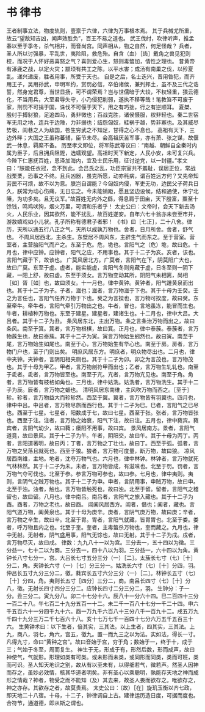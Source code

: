 # 书 律书
王者制事立法，物度轨则，壹禀于六律，六律为万事根本焉。
其于兵械尤所重，故云“望敌知吉凶，闻声效胜负”，百王不易之道也。
武王伐纣，吹律听声，推孟春以至于季冬，杀气相并，而音尚宫。同声相从，物之自然，何足怪哉？
兵者，圣人所以讨强暴，平乱世，夷险阻，救危殆。自含（血）［齿］戴角之兽见犯则校，而况于人怀好恶喜怒之气？喜则爱心生，怒则毒螫加，情性之理也。
昔黄帝有涿鹿之战，以定火灾；颛顼有共工之陈，以平水害；成汤有南巢之伐，以殄夏乱。递兴递废，胜者用事，所受于天也。
自是之后，名士迭兴，晋用咎犯，而齐用王子，吴用孙武，申明军约，赏罚必信，卒伯诸侯，兼列邦土，虽不及三代之诰誓，然身宠君尊，当世显扬，可不谓荣焉？岂与世儒暗于大较，不权轻重，猥云德化，不当用兵，大至君辱失守，小乃侵犯削弱，遂执不移等哉！笔教笞不可废于家，刑罚不可捐于国，诛伐不可偃于天下，用之有巧拙，行之有逆顺耳。
夏桀、殷纣手搏豺狼，足追四马，勇非微也；百战克胜，诸侯慑服，权非轻也。秦二世宿军无用之地，连兵于边陲，力非弱也；结怨匈奴，絓祸于越，势非寡也。及其威尽势极，闾巷之人为敌国，咎生穷武之不知足，甘得之心不息也。
高祖有天下，三边外畔；大国之王虽称蕃辅，臣节未尽。会高祖厌苦军事，亦有萧、张之谋，故偃武一休息，羁縻不备。
历至孝文即位，将军陈武等议曰：“南越、朝鲜自全秦时内属为臣子，后且拥兵阻阸，选蠕观望。高祖时天下新定，人民小安，未可复兴兵。今陛下仁惠抚百姓，恩泽加海内，宜及士民乐用，征讨逆党，以一封疆。”孝文曰：“朕能任衣冠，念不到此。会吕氏之乱，功臣宗室共不羞耻，误居正位，常战战栗栗，恐事之不终。且兵凶器，虽克所愿，动亦秏病，谓百姓远方何？又先帝知劳民不可烦，故不以为意。朕岂自谓能？今匈奴内侵，军吏无功，边民父子荷兵日久，朕常为动心伤痛，无日忘之。今未能销距，愿且坚边设候，结和通使，休宁北陲，为功多矣。且无议军。”故百姓无内外之繇，得息肩于田亩，天下殷富，粟至十馀钱，鸣鸡吠狗，烟火万里，可谓和乐者乎！
太史公曰：文帝时，会天下新去汤火，人民乐业，因其欲然，能不扰乱，故百姓遂安。自年六七十翁亦未尝至市井，游敖嬉戏如小儿状。孔子所称有德君子者邪！
《书》曰［七正］，二十八舍。律历，天所以通五行八正之气，天所以成孰万物也。舍者，日月所舍。舍者，舒气也。
不周风居西北，主杀生。东壁居不周风东，主辟生气而东之。至于营室。营室者，主营胎阳气而产之。东至于危。危，垝也。言阳气之（危）垝，故曰危。十月也，律中应钟。应钟者，阳气之应，不用事也。其于十二子为亥。亥者，该也。言阳气藏于下，故该也。
广莫风居北方。广莫者，言阳气在下，阴莫阳广大也，故曰广莫。东至于虚。虚者，能实能虚，言阳气冬则宛藏于虚，日冬至则一阴下藏，一阳上舒，故曰虚。东至于须女。言万物变动其所，阴阳气未相离，尚相［如］胥［如］也，故曰须女。十一月也，律中黄钟。黄钟者，阳气踵黄泉而出也。其于十二子为子。子者，滋也；滋者，言万物滋于下也。其于十母为壬癸。壬之为言任也，言阳气任养万物于下也。癸之为言揆也，言万物可揆度，故曰癸。东至牵牛。牵牛者，言阳气牵引万物出之也。牛者，冒也，言地虽冻，能冒而生也。牛者，耕植种万物也。东至于建星。建星者，建诸生也。十二月也，律中大吕。大吕者。其于十二子为丑。
条风居东北，主出万物。条之言条治万物而出之，故曰条风。南至于箕。箕者，言万物根棋，故曰箕。正月也，律中泰蔟。泰蔟者，言万物蔟生也，故曰泰蔟。其于十二子为寅。寅言万物始生蚓然也，故曰寅。南至于尾，言万物始生如尾也。南至于心，言万物始生有华心也。南至于房。房者，言万物门户也，至于门则出矣。
明庶风居东方。明庶者，明众物尽出也。二月也，律中夹钟。夹钟者，言阴阳相夹厕也。其于十二子为卯。卯之为言茂也，言万物茂也。其于十母为甲乙。甲者，言万物剖符甲而出也；乙者，言万物生轧轧也。南至于氐者。氐者，言万物皆至也。南至于亢。亢者，言万物亢见也。南至于角。角者，言万物皆有枝格如角也。三月也，律中姑洗。姑洗者，言万物洗生。其于十二子为辰。辰者，言万物之蜄也。
清明风居东南维，主风吹万物而西之。［至于］轸。轸者，言万物益大而轸轸然。西至于翼。翼者，言万物皆有羽翼也。四月也，律中中吕。中吕者，言万物尽旅而西行也。其于十二子为巳。巳者，言阳气之已尽也。西至于七星。七星者，阳数成于七，故曰七星。西至于张。张者，言万物皆张也。西至于注。注者，言万物之始衰，阳气下注，故曰注。五月也，律中蕤宾。蕤宾者，言阴气幼少，故曰蕤；痿阳不用事，故曰宾。
景风居南方。景者，言阳气道竟，故曰景风。其于十二子为午。午者，阴阳交，故曰午。其于十母为丙丁。丙者，言阳道著明，故曰丙；丁者，言万物之丁壮也，故曰丁。西至于弧。弧者，言万物之吴落且就死也。西至于狼。狼者，言万物可度量，断万物，故曰狼。
凉风居西南维，主地。地者，沈夺万物气也。六月也，律中林钟。林钟者，言万物就死气林林然。其于十二子为未。未者，言万物皆成，有滋味也。北至于罚。罚者，言万物气夺可伐也。北至于参。参言万物可参也，故曰参。七月也，律中夷则。夷则，言阴气之贼万物也。其于十二子为申。申者，言阴用事，申贼万物，故曰申。北至于浊。浊者，触也，言万物皆触死也，故曰浊。北至于留。留者，言阳气之稽留也，故曰留。八月也，律中南吕。南吕者，言阳气之旅入藏也。其于十二子为酉。酉者，万物之老也，故曰酉。
阊阖风居西方。阊者，倡也；阖者，藏也。言阳气道万物，阖黄泉也。其于十母为庚辛。庚者，言阴气庚万物，故曰庚；辛者，言万物之辛生，故曰辛。北至于胃。胃者，言阳气就藏，皆胃胃也。北至于娄。娄者，呼万物且内之也。北至于奎。奎者，主毒螫杀万物也，奎而藏之。九月也，律中无射。无射者，阴气盛用事，阳气无馀也，故曰无射。其于十二子为戌。戌者，言万物尽灭，故曰戌。
律数：九九八十一以为宫。三分去一，五十四以为徵。三分益一，七十二以为商。三分去一，四十八以为羽。三分益一，六十四以为角。黄钟长八寸七分一，宫。大吕长七寸五分三分（一）［二］。太蔟长七寸（七）［十］分二，角。夹钟长六寸（一）［七］分三分一。姑洗长六寸（七）［十］分四，羽。仲吕长五寸九分三分二，徵。蕤宾长五寸六分三分（一）［二］。林钟长五寸（七）［十］分四，角。夷则长五寸［四分］三分二，商。南吕长四寸（七）［十］分八，徵。无射长四寸四分三分二。应钟长四寸二分三分二，羽。
生钟分：子一分。丑三分二。寅九分八。卯二十七分十六。辰八十一分六十四。巳二百四十三分一百二十八。午七百二十九分五百一十二。未二千一百八十七分一千二十四。申六千五百六十一分四千九十六。酉一万九千六百八十三分八千一百九十二。戌五万九千四十九分三万二千七百六十八。亥十七万七千一百四十七分六万五千五百三十六。
生黄钟术曰：以下生者，倍其实，三其法。以上生者，四其实，三其法。上九，商八，羽七，角六，宫五，徵九。置一而九三之以为法。实如法，得长一寸。凡得九寸，命曰“黄钟之宫”。故曰音始于宫，穷于角；数始于一，终于十，成于三；气始于冬至，周而复生。
神生于无，形成于有，形然后数，形而成声，故曰神使气，气就形。形理如类有可类。或未形而未类，或同形而同类，类而可班，类而可识。圣人知天地识之别，故从有以至未有，以得细若气，微若声。然圣人因神而存之，虽妙必效情，核其华道者明矣。非有圣心以乘聪明，孰能存天地之神而成形之情哉？神者，物受之而不能知（及）其去来，故圣人畏而欲存之。唯欲存之，神之亦存。其欲存之者，故莫贵焉。
太史公曰：（故）［在］旋玑玉衡以齐七政，即天地二十八宿。十母，十二子，钟律调自上古。建律运历造日度，可据而度也。合符节，通道德，即从斯之谓也。
